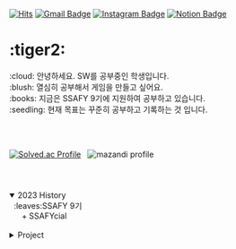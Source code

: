 <!--- 검정 #303030, 분홍 #FF9D9D
가능한 아이콘 목록 https://simpleicons.org/
뱃지 : Hits, Gmail, Notion, (Blog:naver)
[![Blog Badge](https://img.shields.io/badge/-Blog-92a8d1?logo=naver&logoColor=white&link=https://blog.naver.com/주소)](https://blog.naver.com/주소) 
[![Tistory Badge](https://img.shields.io/badge/Tech%20Blog-555263?style=flat&logoColor=white)](http://yeondube.tistory.com/)
--->

[![Hits](https://hits.seeyoufarm.com/api/count/incr/badge.svg?url=https%3A%2F%2Fgithub.com%2Fse0987&count_bg=%23303030&title_bg=%23FF9D9D&icon=&icon_color=%23FFFFFF&title=today%2Ftotal&edge_flat=false)](https://hits.seeyoufarm.com)
[![Gmail Badge](https://img.shields.io/badge/Gmail-303030?style=flat&logo=Gmail&logoColor=white&labelColor=FF9D9D)](mailto:tmdms12@gmail.com)
[![Instagram Badge](https://img.shields.io/badge/Instagram-303030?style=flat&logo=Instagram&logoColor=white&labelColor=FF9D9D)](https://www.instagram.com/se_studing_9?r=nametag)
[![Notion Badge](https://img.shields.io/badge/-Notion-303030?logo=notion&logoColor=white&labelColor=FF9D9D)](https://www.notion.so/7ecca53d3b1f40d081c1eb5c9ca17abe?pvs=4)


<h1>:tiger2:</h1>
:cloud:  안녕하세요. SW를 공부중인 학생입니다. <br/>
:blush: 열심히 공부해서 게임을 만들고 싶어요.<br/>
:books: 지금은 SSAFY 9기에 지원하여 공부하고 있습니다.<br/>
:seedling: 현재 목표는 꾸준히 공부하고 기록하는 것 입니다.<br/>


<br/><br/>

<!--- 백준티어 및 솔브 잔디 --->
[![Solved.ac Profile](http://mazassumnida.wtf/api/generate_badge?boj=tmdms12)](https://solved.ac/tmdms12)
&nbsp;
![mazandi profile](http://mazandi.herokuapp.com/api?handle=tmdms12&theme=warm)


<h1></h1>
<br/>
<details open>
<summary>2023 History</summary>
&nbsp;
:leaves:SSAFY 9기 
<br/>&ensp; &ensp; + SSAFYcial
</details>
<br/>

<details markdown="1">
<summary>Project</summary>
</details>
<br/>
